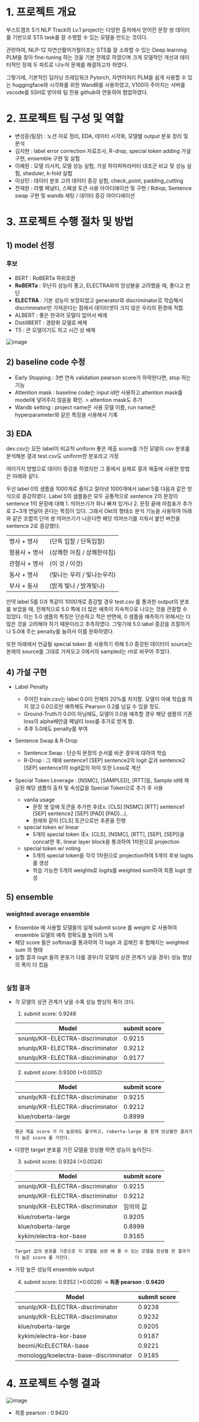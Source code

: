 # 1. 프로젝트 개요
부스트캠프 5기 NLP Track의 Lv.1 project는 다양한 출처에서 얻어진 문장 쌍 데이터를 기반으로 STS task를 잘 수행할 수 있는 모델을 만드는 것이다.

관련하여, NLP-12 자연산활어가철이조는 STS를 잘 소화할 수 있는 Deep learning PLM을 찾아 fine-tuning 하는 것을 기본 전제로 하였으며 크게 모델적인 개선과 데이터적인 정제 두 파트로 나누어 문제를 해결하고자 하였다.

그렇기에, 기본적인 딥러닝 프레임워크 Pytorch, 자연어처리 PLM을 쉽게 사용할 수 있는 huggingface와 시각화를 위한 WandB를 사용하였고, V100이 주어지는 서버를 vscode를 SSH로 받아와 팀 전용 github와 연동하여 협업하였다.

# 2. 프로젝트 팀 구성 및 역할
- 변성훈(팀장) : 노션 자료 정리, EDA, 데이터 시각화, 모델별 output 분포 정리 및 분석
- 김지현 : label error correction 자료조사, R-drop, special token adding 가설 구현, ensemble 구현 및 실험
- 이예원 : 모델 리서치, 모델 성능 실험, 가설 하이퍼파라미터 대조군 비교 및 성능 실험, sheduler, k-fold 실험
- 이상민 : 데이터 분포 고려 데이터 증강 실험, check_point, padding_cutting
- 천재원 : 라벨 페널티, 스페셜 토큰 사용 아이디에이션 및 구현 / Rdrop, Sentence swap 구현 및 wandb 세팅 / 데이터 증강 아이디에이션

# 3. 프로젝트 수행 절차 및 방법

## 1) model 선정

### 후보
- BERT : RoBERTa 하위호환
- **RoBERTa** : 무난히 성능이 좋고, ELECTRA와의 앙상블을 고려했을 때, 좋다고 판단
- **ELECTRA** : 기본 성능이 보장되었고 generator와 discriminator로 학습해서 discriminator만 가져온다는 점에서 데이터셋이 크지 않은 우리의 환경에 적합.
- ALBERT : 좋은 한국어 모델이 없어서 배제
- DistillBERT : 경량화 모델로 배제
- T5 : 큰 모델이기도 하고 시간 상 배제

![image](https://user-images.githubusercontent.com/126854237/234342782-863f3dd5-3005-49f6-b232-93ab500bff5b.png)

## 2) baseline code 수정
- Early Stopping : 3번 연속 validation pearson score가 하락한다면, stop 하는 기능
- Attention mask : baseline code는 input id만 사용하고 attention mask를 model에 넣어주지 않음을 확인. > attention mask도 추가
- Wandb setting : project name은 사용 모델 이름, run name은 hyperparameter와 같은 특징을 사용해서 기록

## 3) EDA
dev.csv는 모든 label이 비교적 uniform
좋은 제출 score를 가진 모델의 csv 분포를 분석해본 결과 test.csv도 uniform한 분포라고 가정

여러가지 방법으로 데이터 증강을 하였지만 그 중에서 실제로 결과 제출에 사용한 방법은 아래와 같다.

우선 label 0의 샘플을 1000개로 줄이고 잘라낸 1000개에서 label 5를 다음과 같은 방식으로 증강하였다.
Label 5의 샘플들은 모두 공통적으로 sentence 2의 문장이 sentence 1의 문장에 대해 1. 띄어쓰기가 하나 빠져 있거나 2. 문장 끝에 마침표가 추가로 2~3개 연달아 온다는 특징이 있다. 그래서 Okt의 형태소 분석 기능을 사용하여 아래와 같은 조합의 단어 쌍 띄어쓰기가 나온다면 해당 띄어쓰기를 지워서 붙인 버전을 sentence 2로 증강했다.

|||
|---|---|
| 명사 + 명사 | (단독 입찰 / 단독입찰) |
| 형용사 + 명사 | (상쾌한 아침 / 상쾌한아침) |
| 관형사 + 명사 | (이 것 / 이것) |
| 동사 + 명사 | (빛나는 우리 / 빛나는우리) |
| 부사 + 동사 | (밝게 빛나 / 밝게빛나) |

만약 label 5를 0과 똑같이 1000개로 증강할 경우 test.csv 를 통과한 output의 분포를 보았을 때, 전체적으로 5.0 쪽에 더 많은 예측이 지속적으로 나오는 것을 관찰할 수 있었다. 이는 5.0 샘플의 특징은 단순하고 적은 반면에, 0 샘플을 예측하기 위해서는 더 많은 것을 고려해야 하기 때문이라고 추측하였다. 그렇기에 5.0 label 증강을 조절하거나 5.0에 주는 penalty를 늘려서 이를 완화하였다.

또한 아래에서 언급될 special token 을 사용하기 위해 5.0 증강된 데이터이 source는 본래의 source를 그대로 가져오고 0에서의 sampled는 rtt로 바꾸어 주었다. 

## 4) 가설 구현
- Label Penalty
  - 주어진 train.csv는 label 0.0이 전체의 20%를 차지함. 모델이 아예 학습을 하지 않고 0.0으로만 예측해도 Pearson 0.2를 넘길 수 있을 정도.
  - Ground-Truth가 0.0이 아님에도, 모델이 0.0을 예측할 경우 해당 샘플의 기존 loss의 alpha배만큼 페널티 loss를 추가로 받게 함.
  - 추후 5.0에도 penalty를 부여

- Sentence Swap & R-Drop
  - Sentence Swap : 단순히 문장의 순서를 바꾼 경우에 대하여 학습
  - R-Drop : 그 때에 sentence1 [SEP] sentence2의 logit 값과 sentence2 [SEP] sentence1의 logit값의 차이 또한 Loss로 계산
  
- Special Token Leverage : [NSMC], [SAMPLED], [RTT]등, Sample id에 제공된 해당 샘플의 출처 및 속성값을 Special Token으로 추가 후 사용
  - vanila usage
    - 문장 쌍 앞에 토큰을 추가한 후(Ex. [CLS] [NSMC] [RTT] sentence1 [SEP] sentence2 [SEP] [PAD] [PAD]...),
    - 원래와 같이 [CLS] 토큰으로만 추론을 진행
  - special token w/ linear
    - 5개의 special token (Ex. [CLS], [NSMC], [RTT], [SEP], [SEP])을 concat한 후, linear layer block을 통과하여 1차원으로 projection
  - special token w/ voting
    - 5개의 special token을 각각 1차원으로 projection하여 5개의 후보 logits를 생성
    - 학습 가능한 5개의 weights로 logits를 weighted sum하여 최종 logit 생성

## 5) ensemble
### weighted average ensemble
- Ensemble 에 사용할 모델들의 실제 submit score 를 weight 로 사용하여 ensemble 모델의 예측 정확도를 높이려 노력
- 해당 score 들은 softmax를 통과하여 각 logit 과 곱해진 후 합해지는 weighted sum 의 형태
- 실험 결과 logit 들의 분포가 다를 경우(각 모델의 상관 관계가 낮을 경우) 성능 향상의 폭이 더 컸음
<br><br>

### 실험 결과
- 각 모델의 상관 관계가 낮을 수록 성능 향상의 폭이 크다.

  1. submit score: 0.9248

  |Model|submit score|
  |---|---|
  |snunlp/KR-ELECTRA-discriminator|0.9215|
  |snunlp/KR-ELECTRA-discriminator|0.9212|
  |snunlp/KR-ELECTRA-discriminator|0.9177|

  2. submit score: 0.9300 (+0.0052)

  |Model|submit score|
  |---|---|
  |snunlp/KR-ELECTRA-discriminator|0.9215|
  |snunlp/KR-ELECTRA-discriminator|0.9212|
  |klue/roberta-large|0.8999|

  `평균 제출 score 가 더 높음에도 불구하고, roberta-large 를 함께 앙상블한 결과가 더 높은 score 를 가진다.`
  
- 다양한 target 분포를 가진 모델을 앙상블 하면 성능이 높아진다.
   
   3. submit score: 0.9324 (+0.0024)

  |Model|submit score|
  |---|---|
  |snunlp/KR-ELECTRA-discriminator|0.9215|
  |snunlp/KR-ELECTRA-discriminator|0.9212|
  |snunlp/KR-ELECTRA-discriminator|임의의 값|
  |klue/roberta-large|0.9205|
  |klue/roberta-large|0.8999|
  |kykim/electra-kor-base|0.9165|

  `Target 값의 분포를 기준으로 각 모델을 보완 해 줄 수 있는 모델을 앙상블 한 결과가 더 높은 score 를 가진다. `
  
- 가장 높은 성능의 ensemble output

   4. submit score: 0.9352 (+0.0028) -> **최종 pearson : 0.9420**

  |Model|submit score|
  |---|---|
  |snunlp/KR-ELECTRA-discriminator|0.9238|
  |snunlp/KR-ELECTRA-discriminator|0.9232|
  |klue/roberta-large|0.9205|
  |kykim/electra-kor-base|0.9187|
  |beomi/KcELECTRA-base|0.9221|
  |monologg/koelectra-base-discriminator|0.9185|
  
# 4. 프로젝트 수행 결과

![image](https://user-images.githubusercontent.com/126854237/234345560-e7921bc6-d3ef-4ebd-ab24-d237b579ed33.png)

- 최종 pearson : 0.9420
